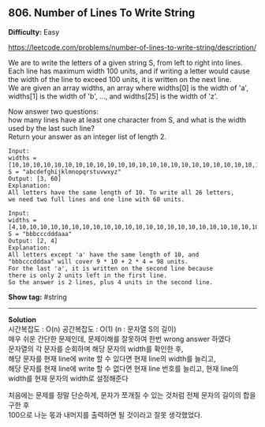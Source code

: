 ## 806. Number of Lines To Write String

**Difficulty:** Easy

https://leetcode.com/problems/number-of-lines-to-write-string/description/

We are to write the letters of a given string S, from left to right into lines.  
Each line has maximum width 100 units, and if writing a letter would cause the width of the line to exceed 100 units, it is written on the next line.  
We are given an array widths, an array where widths[0] is the width of 'a', widths[1] is the width of 'b', ..., and widths[25] is the width of 'z'.  

Now answer two questions:  
how many lines have at least one character from S, and what is the width used by the last such line?  
Return your answer as an integer list of length 2.

```
Input: 
widths = [10,10,10,10,10,10,10,10,10,10,10,10,10,10,10,10,10,10,10,10,10,10,10,10,10,10]
S = "abcdefghijklmnopqrstuvwxyz"
Output: [3, 60]
Explanation: 
All letters have the same length of 10. To write all 26 letters,
we need two full lines and one line with 60 units.

Input: 
widths = [4,10,10,10,10,10,10,10,10,10,10,10,10,10,10,10,10,10,10,10,10,10,10,10,10,10]
S = "bbbcccdddaaa"
Output: [2, 4]
Explanation: 
All letters except 'a' have the same length of 10, and 
"bbbcccdddaa" will cover 9 * 10 + 2 * 4 = 98 units.
For the last 'a', it is written on the second line because
there is only 2 units left in the first line.
So the answer is 2 lines, plus 4 units in the second line.
```

**Show tag:** \#string

----------------------------------------

**Solution** <br/>
시간복잡도 : O(n) 공간복잡도 : O(1) (n : 문자열 S의 길이)  
매우 쉬운 간단한 문제인데, 문제이해를 잘못하여 한번 wrong answer 하였다  
문자열의 각 문자를 순회하며 해당 문자의 width를 확인한 후,  
해당 문자를 현재 line에 write 할 수 있다면 현재 line의 width를 늘리고,  
해당 문자를 현재 line에 write 할 수 없다면 현재 line 번호를 늘리고, 현재 line의 width를 현재 문자의 width로 설정해준다  

처음에는 문제를 정말 단순하게, 문자가 쪼개질 수 있는 것처럼 전체 문자의 길이의 합을 구한 후  
100으로 나눈 몫과 내머지를 출력하면 될 것이라고 잘못 생각했었다.   